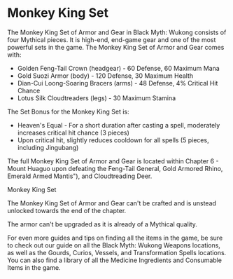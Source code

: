 # Monkey King Set

The Monkey King Set of Armor and Gear in Black Myth: Wukong consists of four Mythical pieces. It is high-end, end-game gear and one of the most powerful sets in the game. The Monkey King Set of Armor and Gear comes with: 

  * Golden Feng-Tail Crown (headgear) - 60 Defense, 60 Maximum Mana
  * Gold Suozi Armor (body) - 120 Defense, 30 Maximum Health
  * Dian-Cui Loong-Soaring Bracers (arms) - 48 Defense, 4% Critical Hit Chance
  * Lotus Silk Cloudtreaders (legs) - 30 Maximum Stamina

The Set Bonus for the Monkey King Set is: 

  * Heaven's Equal - For a short duration after casting a spell, moderately increases critical hit chance (3 pieces)
  * Upon critical hit, slightly reduces cooldown for all spells (5 pieces, including Jingubang)

The full Monkey King Set of Armor and Gear is located within Chapter 6 - Mount Huaguo upon defeating the Feng-Tail General, Gold Armored Rhino, Emerald Armed Mantis"), and Cloudtreading Deer. 

Monkey King Set

The Monkey King Set of Armor and Gear can't be crafted and is unstead unlocked towards the end of the chapter. 

The armor can't be upgraded as it is already of a Mythical quality. 

For even more guides and tips on finding all the items in the game, be sure to check out our guide on all the Black Myth: Wukong Weapons locations, as well as the Gourds, Curios, Vessels, and Transformation Spells locations. You can also find a library of all the Medicine Ingredients and Consumable Items in the game.
